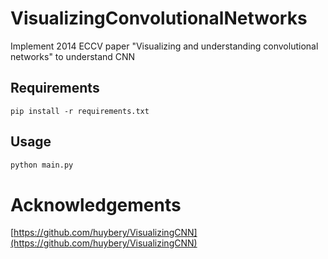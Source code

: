 # VisualizingConvolutionalNetworks
Implement 2014 ECCV paper "Visualizing and understanding convolutional networks" to understand CNN

## Requirements

```shell
pip install -r requirements.txt
```

## Usage

```python
python main.py
```

# Acknowledgements

[https://github.com/huybery/VisualizingCNN](https://github.com/huybery/VisualizingCNN)